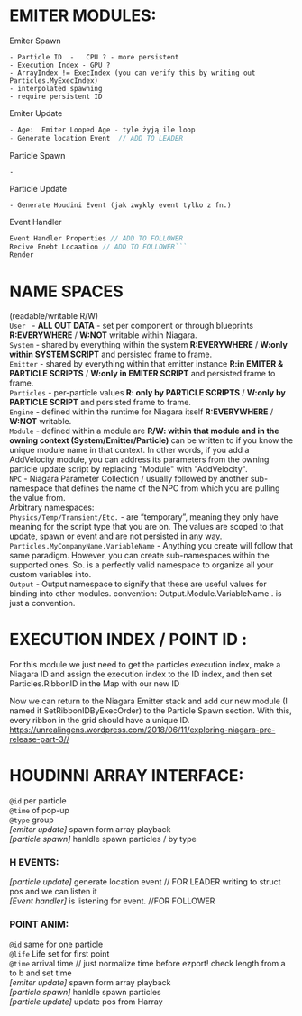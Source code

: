 # EMITER MODULES:
Emiter Spawn
``` 
- Particle ID  -   CPU ? - more persistent
- Execution Index - GPU ?
- ArrayIndex != ExecIndex (you can verify this by writing out Particles.MyExecIndex)
- interpolated spawning 
- require persistent ID
```
Emiter Update
```cpp
- Age:  Emiter Looped Age - tyle żyją ile loop
- Generate location Event  // ADD TO LEADER
```
Particle Spawn
```
-
```
Particle Update
```
- Generate Houdini Event (jak zwykly event tylko z fn.)

```
Event Handler
```cpp
Event Handler Properties // ADD TO FOLLOWER 
Recive Enebt Locaation // ADD TO FOLLOWER```
Render
```

# NAME SPACES  
(readable/writable  R/W)  
`User ` - **ALL OUT DATA** - set per component or through blueprints **R:EVERYWHERE** / **W:NOT** writable within Niagara.  
`System` - shared by everything within the system **R:EVERYWHERE** / **W:only within SYSTEM SCRIPT** and persisted frame to frame.  
`Emitter` - shared by everything within that emitter instance **R:in EMITER & PARTICLE SCRIPTS** / **W:only in EMITER SCRIPT** and persisted frame to frame.   
`Particles` - per-particle values  **R:  only by PARTICLE SCRIPTS** / **W:only by PARTICLE SCRIPT** and persisted frame to frame.  
`Engine` - defined within the runtime for Niagara itself **R:EVERYWHERE** / **W:NOT** writable.  
`Module` - defined within a module are **R/W: within that module and in the owning context (System/Emitter/Particle)** can be written to if you know the unique module name in that context. In other words, if you add a AddVelocity module, you can address its parameters from the owning particle update script by replacing "Module" with "AddVelocity".  
`NPC` - Niagara Parameter Collection / usually followed by another sub-namespace that defines the name of the NPC from which you are pulling the value from.  
Arbitrary namespaces:  
`Physics/Temp/Transient/Etc.` - are “temporary”, meaning they only have meaning for the script type that you are on. The values are scoped to that update, spawn or event and are not persisted in any way.  
`Particles.MyCompanyName.VariableName` - Anything you create will follow that same paradigm. However, you can create sub-namespaces within the supported ones. So. is a perfectly valid namespace to organize all your custom variables into.  
`Output` - Output namespace to signify that these are useful values for binding into other modules. convention: Output.Module.VariableName . is just a convention.    

# EXECUTION INDEX / POINT ID :
For this module we just need to get the particles execution index, make a Niagara ID and assign the execution index to the ID index, and then set Particles.RibbonID in the Map with our new ID

Now we can return to the Niagara Emitter stack and add our new module (I named it SetRibbonIDByExecOrder) to the Particle Spawn section. With this, every ribbon in the grid should have a unique ID.
https://unrealingens.wordpress.com/2018/06/11/exploring-niagara-pre-release-part-3//

# HOUDINNI ARRAY INTERFACE: 
`@id`  per particle  
`@time` of pop-up  
`@type` group   
*[emiter update]* spawn form array playback   
*[particle spawn]* hanldle spawn particles / by type   
### H EVENTS:   
*[particle update]* generate location event  // FOR LEADER  writing to struct pos and we can listen it    
*[Event handler]* is listening for event. //FOR FOLLOWER  

### POINT ANIM:

`@id` same for one particle   
`@life` Life set for first point    
`@time` arrival time // just normalize time before ezport!  check length from a to b and set time    
*[emiter update]* spawn form array playback    
*[particle spawn]* hanldle spawn particles  
*[particle update]* update pos from Harray  
